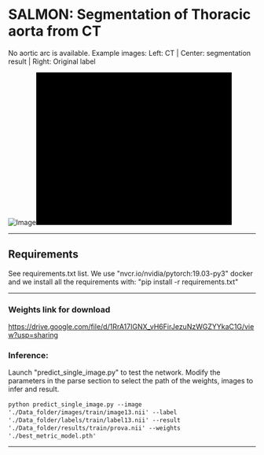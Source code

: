 # SALMON: Segmentation of Thoracic aorta from CT

No aortic arc is available. Example images:
Left: CT | Center: segmentation result | Right: Original label

![Image](1.gif)![result](2.gif)![label](3.gif)
*******************************************************************************
## Requirements
See requirements.txt list. We use "nvcr.io/nvidia/pytorch:19.03-py3" docker and we install all the requirements with:
"pip install -r requirements.txt"
*******************************************************************************

### Weights link for download
https://drive.google.com/file/d/1RrA17IGNX_vH6FirJezuNzWGZYYkaC1G/view?usp=sharing
	
### Inference:
Launch "predict_single_image.py" to test the network. Modify the parameters in the parse section to select the path of the weights, images to infer and result. 

```console
python predict_single_image.py --image './Data_folder/images/train/image13.nii' --label './Data_folder/labels/train/label13.nii' --result './Data_folder/results/train/prova.nii' --weights './best_metric_model.pth'
```
*******************************************************************************
